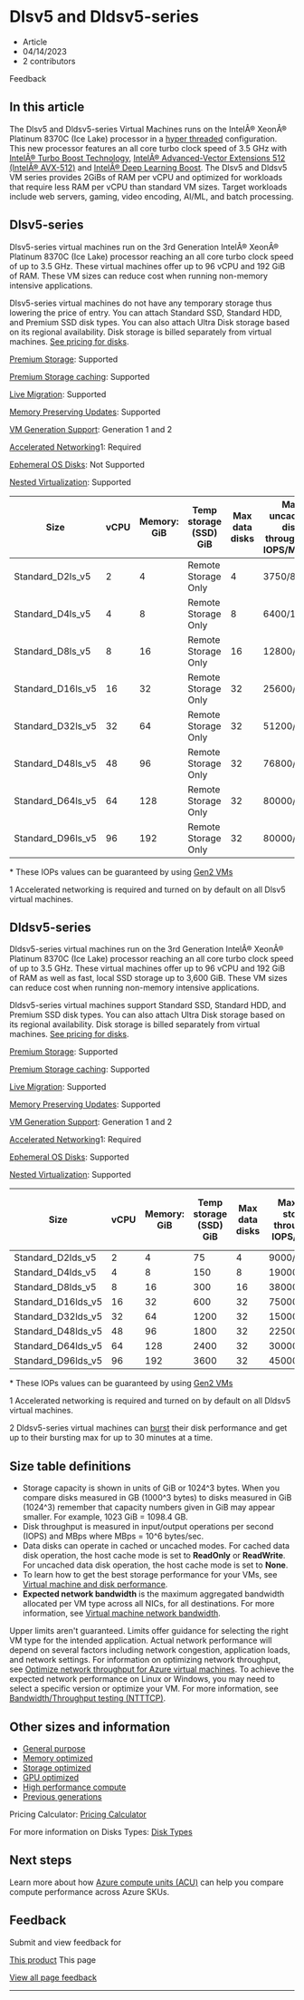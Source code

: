 # Dlsv5 and Dldsv5-series

* Article
* 04/14/2023
* 2 contributors

Feedback

## In this article

The Dlsv5 and Dldsv5-series Virtual Machines runs on the IntelÂ® XeonÂ® Platinum 8370C (Ice Lake) processor in a [hyper threaded](https://www.intel.com/content/www/us/en/architecture-and-technology/hyper-threading/hyper-threading-technology.html) configuration. This new processor features an all core turbo clock speed of 3.5 GHz with [IntelÂ® Turbo Boost Technology](https://www.intel.com/content/www/us/en/architecture-and-technology/turbo-boost/turbo-boost-technology.html), [IntelÂ® Advanced-Vector Extensions 512 (IntelÂ® AVX-512)](https://www.intel.com/content/www/us/en/architecture-and-technology/avx-512-overview.html) and [IntelÂ® Deep Learning Boost](https://software.intel.com/content/www/us/en/develop/topics/ai/deep-learning-boost.html). The Dlsv5 and Dldsv5 VM series provides 2GiBs of RAM per vCPU and optimized for workloads that require less RAM per vCPU than standard VM sizes. Target workloads include web servers, gaming, video encoding, AI/ML, and batch processing.

## Dlsv5-series

Dlsv5-series virtual machines run on the 3rd Generation IntelÂ® XeonÂ® Platinum 8370C (Ice Lake) processor reaching an all core turbo clock speed of up to 3.5 GHz. These virtual machines offer up to 96 vCPU and 192 GiB of RAM. These VM sizes can reduce cost when running non-memory intensive applications.

Dlsv5-series virtual machines do not have any temporary storage thus lowering the price of entry. You can attach Standard SSD, Standard HDD, and Premium SSD disk types. You can also attach Ultra Disk storage based on its regional availability. Disk storage is billed separately from virtual machines. [See pricing for disks](https://azure.microsoft.com/pricing/details/managed-disks/).

[Premium Storage](premium-storage-performance): Supported  

[Premium Storage caching](premium-storage-performance): Supported  

[Live Migration](maintenance-and-updates): Supported  

[Memory Preserving Updates](maintenance-and-updates): Supported  

[VM Generation Support](generation-2): Generation 1 and 2  

[Accelerated Networking](../virtual-network/create-vm-accelerated-networking-cli)1: Required   

[Ephemeral OS Disks](ephemeral-os-disks): Not Supported   

[Nested Virtualization](/en-us/virtualization/hyper-v-on-windows/user-guide/nested-virtualization): Supported   

| Size | vCPU | Memory: GiB | Temp storage (SSD) GiB | Max data disks | Max uncached disk throughput: IOPS/MBps\* | Max burst uncached disk throughput: IOPS/MBps3 | Max NICs | Max network bandwidth (Mbps) |
| --- | --- | --- | --- | --- | --- | --- | --- | --- |
| Standard\_D2ls\_v5 | 2 | 4 | Remote Storage Only | 4 | 3750/85 | 10000/1200 | 2 | 12500 |
| Standard\_D4ls\_v5 | 4 | 8 | Remote Storage Only | 8 | 6400/145 | 20000/1200 | 2 | 12500 |
| Standard\_D8ls\_v5 | 8 | 16 | Remote Storage Only | 16 | 12800/290 | 20000/1200 | 4 | 12500 |
| Standard\_D16ls\_v5 | 16 | 32 | Remote Storage Only | 32 | 25600/600 | 40000/1200 | 8 | 12500 |
| Standard\_D32ls\_v5 | 32 | 64 | Remote Storage Only | 32 | 51200/865 | 80000/2000 | 8 | 16000 |
| Standard\_D48ls\_v5 | 48 | 96 | Remote Storage Only | 32 | 76800/1315 | 80000/3000 | 8 | 24000 |
| Standard\_D64ls\_v5 | 64 | 128 | Remote Storage Only | 32 | 80000/1735 | 80000/3000 | 8 | 30000 |
| Standard\_D96ls\_v5 | 96 | 192 | Remote Storage Only | 32 | 80000/2600 | 80000/4000 | 8 | 35000 |

\* These IOPs values can be guaranteed by using [Gen2 VMs](generation-2)  

1 Accelerated networking is required and turned on by default on all Dlsv5 virtual machines.  

## Dldsv5-series

Dldsv5-series virtual machines run on the 3rd Generation IntelÂ® XeonÂ® Platinum 8370C (Ice Lake) processor reaching an all core turbo clock speed of up to 3.5 GHz. These virtual machines offer up to 96 vCPU and 192 GiB of RAM as well as fast, local SSD storage up to 3,600 GiB. These VM sizes can reduce cost when running non-memory intensive applications.

Dldsv5-series virtual machines support Standard SSD, Standard HDD, and Premium SSD disk types. You can also attach Ultra Disk storage based on its regional availability. Disk storage is billed separately from virtual machines. [See pricing for disks](https://azure.microsoft.com/pricing/details/managed-disks/).

[Premium Storage](premium-storage-performance): Supported  

[Premium Storage caching](premium-storage-performance): Supported  

[Live Migration](maintenance-and-updates): Supported  

[Memory Preserving Updates](maintenance-and-updates): Supported  

[VM Generation Support](generation-2): Generation 1 and 2  

[Accelerated Networking](../virtual-network/create-vm-accelerated-networking-cli)1: Required   

[Ephemeral OS Disks](ephemeral-os-disks): Supported   

[Nested Virtualization](/en-us/virtualization/hyper-v-on-windows/user-guide/nested-virtualization): Supported   

| Size | vCPU | Memory: GiB | Temp storage (SSD) GiB | Max data disks | Max temp storage throughput: IOPS/MBps\* | Max uncached disk throughput: IOPS/MBps | Max burst uncached disk throughput: IOPS/MBps3 | Max NICs | Max network bandwidth (Mbps) |
| --- | --- | --- | --- | --- | --- | --- | --- | --- | --- |
| Standard\_D2lds\_v5 | 2 | 4 | 75 | 4 | 9000/125 | 3750/85 | 10000/1200 | 2 | 12500 |
| Standard\_D4lds\_v5 | 4 | 8 | 150 | 8 | 19000/250 | 6400/145 | 20000/1200 | 2 | 12500 |
| Standard\_D8lds\_v5 | 8 | 16 | 300 | 16 | 38000/500 | 12800/290 | 20000/1200 | 4 | 12500 |
| Standard\_D16lds\_v5 | 16 | 32 | 600 | 32 | 75000/1000 | 25600/600 | 40000/1200 | 8 | 12500 |
| Standard\_D32lds\_v5 | 32 | 64 | 1200 | 32 | 150000/2000 | 51200/865 | 80000/2000 | 8 | 16000 |
| Standard\_D48lds\_v5 | 48 | 96 | 1800 | 32 | 225000/3000 | 76800/1315 | 80000/3000 | 8 | 24000 |
| Standard\_D64lds\_v5 | 64 | 128 | 2400 | 32 | 300000/4000 | 80000/1735 | 80000/3000 | 8 | 30000 |
| Standard\_D96lds\_v5 | 96 | 192 | 3600 | 32 | 450000/4000 | 80000/2600 | 80000/4000 | 8 | 35000 |

\* These IOPs values can be guaranteed by using [Gen2 VMs](generation-2)  

1 Accelerated networking is required and turned on by default on all Dldsv5 virtual machines.  

2 Dldsv5-series virtual machines can [burst](disk-bursting) their disk performance and get up to their bursting max for up to 30 minutes at a time.

## Size table definitions

* Storage capacity is shown in units of GiB or 1024^3 bytes. When you compare disks measured in GB (1000^3 bytes) to disks measured in GiB (1024^3) remember that capacity numbers given in GiB may appear smaller. For example, 1023 GiB = 1098.4 GB.
* Disk throughput is measured in input/output operations per second (IOPS) and MBps where MBps = 10^6 bytes/sec.
* Data disks can operate in cached or uncached modes. For cached data disk operation, the host cache mode is set to **ReadOnly** or **ReadWrite**. For uncached data disk operation, the host cache mode is set to **None**.
* To learn how to get the best storage performance for your VMs, see [Virtual machine and disk performance](disks-performance).
* **Expected network bandwidth** is the maximum aggregated bandwidth allocated per VM type across all NICs, for all destinations. For more information, see [Virtual machine network bandwidth](../virtual-network/virtual-machine-network-throughput).

Upper limits aren't guaranteed. Limits offer guidance for selecting the right VM type for the intended application. Actual network performance will depend on several factors including network congestion, application loads, and network settings. For information on optimizing network throughput, see [Optimize network throughput for Azure virtual machines](../virtual-network/virtual-network-optimize-network-bandwidth). To achieve the expected network performance on Linux or Windows, you may need to select a specific version or optimize your VM. For more information, see [Bandwidth/Throughput testing (NTTTCP)](../virtual-network/virtual-network-bandwidth-testing).

## Other sizes and information

* [General purpose](sizes-general)
* [Memory optimized](sizes-memory)
* [Storage optimized](sizes-storage)
* [GPU optimized](sizes-gpu)
* [High performance compute](sizes-hpc)
* [Previous generations](sizes-previous-gen)

Pricing Calculator: [Pricing Calculator](https://azure.microsoft.com/pricing/calculator/)

For more information on Disks Types: [Disk Types](disks-types#ultra-disks)

## Next steps

Learn more about how [Azure compute units (ACU)](acu) can help you compare compute performance across Azure SKUs.

## Feedback

Submit and view feedback for

[This product](https://feedback.azure.com/d365community/forum/ec2f1827-be25-ec11-b6e6-000d3a4f0f1c)
This page

[View all page feedback](https://github.com/MicrosoftDocs/azure-docs/issues)

---
